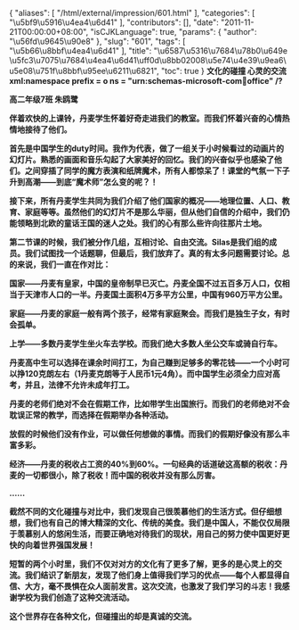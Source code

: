 {
    "aliases": [
        "/html/external/impression/601.html"
    ],
    "categories": [
        "\u5bf9\u5916\u4ea4\u6d41"
    ],
    "contributors": [],
    "date": "2011-11-21T00:00:00+08:00",
    "isCJKLanguage": true,
    "params": {
        "author": "\u56fd\u9645\u90e8"
    },
    "slug": "601",
    "tags": [
        "\u5b66\u8bbf\u4ea4\u6d41"
    ],
    "title": "\u6587\u5316\u7684\u78b0\u649e \u5fc3\u7075\u7684\u4ea4\u6d41\uff0d\u8bb02008\u5e74\u4e39\u9ea6\u5e08\u751f\u8bbf\u95ee\u6211\u6821",
    "toc": true
}
**文化的碰撞 心灵的交流xml:namespace prefix = o ns = "urn:schemas-microsoft-com:office:office" /?**

**高二年级7班 朱鸥鹭**

**伴着欢快的上课铃，丹麦学生怀着好奇走进我们的教室。而我们怀着兴奋的心情热情地接待了他们。**

**首先是中国学生的duty时间。我作为代表，做了一组关于小时候看过的动画片的幻灯片。熟悉的画面和音乐勾起了大家美好的回忆。我们的兴奋似乎也感染了他们。之间穿插了同学的魔方表演和纸牌魔术，所有人都惊呆了！课堂的气氛一下子升到高潮——到底“魔术师”怎么变的呢？！**

**接下来，所有丹麦学生共同为我们介绍了他们国家的概况——地理位置、人口、教育、家庭等等。虽然他们的幻灯片不是那么华丽，但从他们自信的介绍中，我们仍能领略到北欧的童话王国的迷人之处。我们的心有那么些许向往那片土地。**

**第二节课的时候，我们被分作几组，互相讨论、自由交流。Silas是我们组的成员。我们试图找一个话题聊，但最后，我们放弃了。真的有太多问题需要讨论。总的来说，我们一直在作对比：**

**国家——丹麦有皇家，中国的皇帝制早已灭亡。丹麦全国不过五百多万人口，仅相当于天津市人口的一半。丹麦国土面积4万多平方公里，中国有960万平方公里。**

**家庭——丹麦的家庭一般有两个孩子，经常有家庭聚会。而我们是独生子女，有时会孤单。**

**上学——多数丹麦学生坐火车去学校。而我们绝大多数人坐公交车或骑自行车。**

**丹麦高中生可以选择在课余时间打工，为自己赚到足够多的零花钱——一个小时可以挣120克朗左右（1丹麦克朗等于人民币1元4角）。而中国学生必须全力应对高考，并且，法律不允许未成年打工。**

**丹麦的老师们绝对不会在假期工作，比如带学生出国旅行。而我们的老师绝对不会耽误正常的教学，而选择在假期举办各种活动。**

**放假的时候他们没有作业，可以做任何想做的事情。而我们的假期好像没有那么丰富多彩。**

**经济——丹麦的税收占工资的40%到60%。一句经典的话道破这高额的税收：丹麦的一切都很小，除了税收！而中国的税收并没有那么厉害。**

**……**

**截然不同的文化碰撞与对比中，我们发现自己很羡慕他们的生活方式。但仔细想想，我们也有自己的博大精深的文化、传统的美食。我们是中国人，不能仅仅局限于羡慕别人的悠闲生活，而要正确地对待我们的现状，用自己的努力使中国更好更快的向着世界强国发展！**

**短暂的两个小时里，我们不仅对对方的文化有了更多了解，更多的是心灵上的交流。我们结识了新朋友，发现了他们身上值得我们学习的优点——每个人都显得自信、大方，毫不畏惧在众人面前发言。这次交流，也激发了我们学习的斗志！我感谢学校为我们创造了这种交流活动。**

**这个世界存在各种文化，但碰撞出的却是真诚的交流。**

